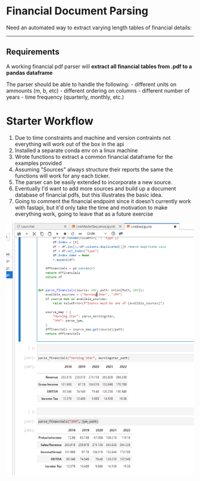 # Financial Document Parsing
Need an automated way to extract varying length tables of financial details:

____
## Requirements
A working financial pdf parser will **extract all financial tables from .pdf to a pandas dataframe**

The parser should be able to handle the following: 
    - different units on ammounts (m, b, etc)
    - different ordering on columns
    - different number of years
    - time frequency (quarterly, monthly, etc.)

# Starter Workflow
1. Due to time constraints and machine and version contraints not everything will work out of the box in the api
1. Installed a separate conda env on a linux machine
1. Wrote  functions to extract a common financial dataframe for the examples provided
1. Assuming "Sources" always structure their reports the same the functions will work for any each ticker.
1. The parser can be easily extended to incorporate a new source.
1. Eventually I'd want to add more sources and build up a document database of financial pdfs, but this illustrates the basic idea.
1. Going to comment the financial endpoint since it doesn't currently work with fastapi, but it'd only take the time and motivation to make everything work, going to leave that as a future exercise


![image](src\data\pdf-to-table.PNG)